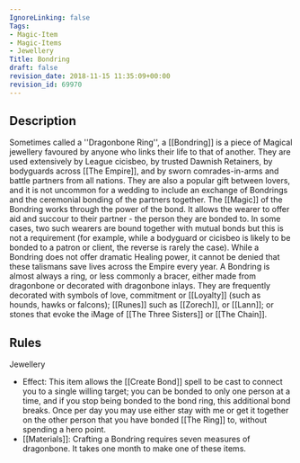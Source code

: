 ```yaml
---
IgnoreLinking: false
Tags:
- Magic-Item
- Magic-Items
- Jewellery
Title: Bondring
draft: false
revision_date: 2018-11-15 11:35:09+00:00
revision_id: 69970
---
```


## Description
Sometimes called a ''Dragonbone Ring'', a [[Bondring]] is a piece of Magical jewellery favoured by anyone who links their life to that of another. They are used extensively by League cicisbeo, by trusted Dawnish Retainers, by bodyguards across [[The Empire]], and by sworn comrades-in-arms and battle partners from all nations. They are also a popular gift between lovers, and it is not uncommon for a wedding to include an exchange of Bondrings and the ceremonial bonding of the partners together. 
The [[Magic]] of the Bondring works through the power of the bond. It allows the wearer to offer aid and succour to their partner - the person they are bonded to. In some cases, two such wearers are bound together with mutual bonds but this is not a requirement (for example, while a bodyguard or cicisbeo is likely to be bonded to a patron or client, the reverse is rarely the case). While a Bondring does not offer dramatic Healing power, it cannot be denied that these talismans save lives across the Empire every year. 
A Bondring is almost always a ring, or less commonly a bracer, either made from dragonbone or decorated with dragonbone inlays. They are frequently decorated with symbols of love, commitment or [[Loyalty]] (such as hounds, hawks or falcons); [[Runes]] such as [[Zorech]], or [[Lann]]; or stones that evoke the iMage of [[The Three Sisters]] or [[The Chain]].
## Rules
Jewellery
* Effect: This item allows the [[Create Bond]] spell to be cast to connect you to a single willing target; you can be bonded to only one person at a time, and if you stop being bonded to the bond ring, this additional bond breaks. Once per day you may use either stay with me or get it together on the other person that you have bonded [[The Ring]] to, without spending a hero point.
* [[Materials]]: Crafting a Bondring requires seven measures of dragonbone. It takes one month to make one of these items.